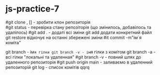 # js-practice-7

#git clone <repo name>, [] - зробити клон репозиторія  
#git status - перевірка стану репозіторія (що змінилось, добавілось та удалілось)
#git add . - додаті всі зміни
git add <file name> додати конкретний файл
git restore <file name> відкочує на останні збережені зміни
#it commit -m"ім`я коміта"

git branch - ім`я гілки git branch -v - ім`я гілки з комітом
git branch -а - всі гілки "локальні та удаленная"
#git branch -v - повний шлях до удаленного репозиторія
#git push origin main - заливаємо в удаленний репозиторій
git log - список комітів
qqrq
